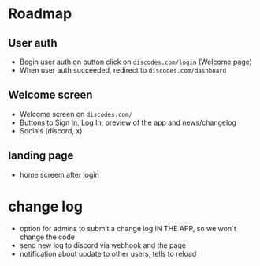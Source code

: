 # Roadmap
## User auth
 - Begin user auth on button click on `discodes.com/login` (Welcome page)
 - When user auth succeeded, redirect to `discodes.com/dashboard`
## Welcome screen
 - Welcome screen on `discodes.com/`
 - Buttons to Sign In, Log In, preview of the app and news/changelog
 - Socials (discord, x)
## landing page
 - home screem after login


 # change log
  - option for admins to submit a change log IN THE APP, so we won´t change the code
  - send new log to discord via webhook and the page
  - notification about update to other users, tells to reload